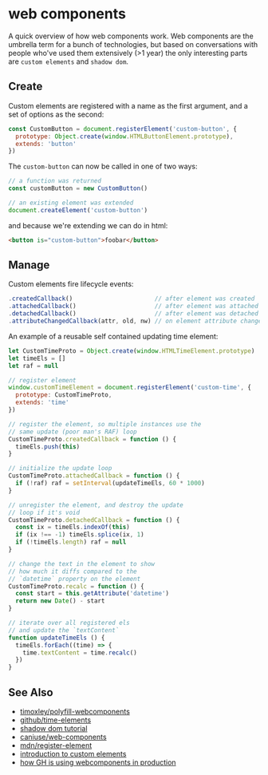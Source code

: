 # web components
A quick overview of how web components work. Web components are the umbrella
term for a bunch of technologies, but based on conversations with people who've
used them extensively (>1 year) the only interesting parts are `custom
elements` and `shadow dom`.

## Create
Custom elements are registered with a name as the first argument, and a set of
options as the second:
```js
const CustomButton = document.registerElement('custom-button', {
  prototype: Object.create(window.HTMLButtonElement.prototype),
  extends: 'button'
})
```
The `custom-button` can now be called in one of two ways:
```js
// a function was returned
const customButton = new CustomButton()

// an existing element was extended
document.createElement('custom-button')
```
and because we're extending we can do in html:
```html
<button is="custom-button">foobar</button>
```

## Manage
Custom elements fire lifecycle events:
```js
.createdCallback()                       // after element was created
.attachedCallback()                      // after element was attached to DOM
.detachedCallback()                      // after element was detached from dom
.attributeChangedCallback(attr, old, nw) // on element attribute change
```
An example of a reusable self contained updating time element:
```js
let CustomTimeProto = Object.create(window.HTMLTimeElement.prototype)
let timeEls = []
let raf = null

// register element
window.customTimeElement = document.registerElement('custom-time', {
  prototype: CustomTimeProto,
  extends: 'time'
})

// register the element, so multiple instances use the
// same update (poor man's RAF) loop
CustomTimeProto.createdCallback = function () {
  timeEls.push(this)
}

// initialize the update loop
CustomTimeProto.attachedCallback = function () {
  if (!raf) raf = setInterval(updateTimeEls, 60 * 1000)
}

// unregister the element, and destroy the update
// loop if it's void
CustomTimeProto.detachedCallback = function () {
  const ix = timeEls.indexOf(this)
  if (ix !== -1) timeEls.splice(ix, 1)
  if (!timeEls.length) raf = null
}

// change the text in the element to show
// how much it diffs compared to the
// `datetime` property on the element
CustomTimeProto.recalc = function () {
  const start = this.getAttribute('datetime')
  return new Date() - start
}

// iterate over all registered els
// and update the `textContent`
function updateTimeEls () {
  timeEls.forEach((time) => {
    time.textContent = time.recalc()
  })
}
```

## See Also
- [timoxley/polyfill-webcomponents](https://github.com/timoxley/polyfill-webcomponents)
- [github/time-elements](https://github.com/github/time-elements/blob/master/time-elements.js)
- [shadow dom tutorial](http://www.html5rocks.com/en/tutorials/webcomponents/shadowdom/)
- [caniuse/web-components](http://caniuse.com/#search=web%20components)
- [mdn/register-element](https://developer.mozilla.org/en-US/docs/Web/API/Document/registerElement)
- [introduction to custom elements](http://webcomponents.org/articles/introduction-to-custom-elements/)
- [how GH is using webcomponents in production](http://webcomponents.org/articles/interview-with-joshua-peek/)
